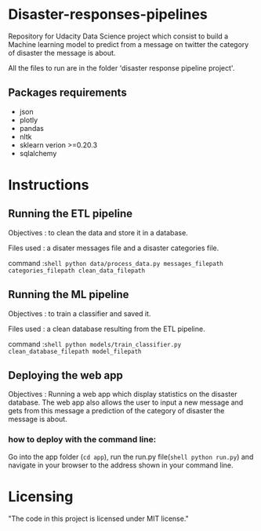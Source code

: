 # Disaster-responses-pipelines
Repository for Udacity Data Science project which consist to build a Machine learning model to predict from a message on twitter the category of disaster the message is about.

All the files to run are in the folder 'disaster response pipeline project'.
## Packages requirements
- json
- plotly
- pandas
- nltk
- sklearn verion >=0.20.3
- sqlalchemy

# Instructions

## Running the ETL pipeline
Objectives : to clean the data and store it in a database.

Files used : a disater messages file and a disaster categories file.

command :```shell python data/process_data.py messages_filepath categories_filepath clean_data_filepath ```

## Running the ML pipeline
Objectives : to train a classifier and saved it.

Files used : a clean database resulting from the ETL pipeline.

command :```shell python models/train_classifier.py clean_database_filepath model_filepath ```

## Deploying the web app
Objectives : Running a web app which display statistics on the disaster database. The web app also allows the user to input a new message and gets from this message a prediction of the category of disaster the message is about.

   ### how to deploy with the command line:
Go into the app folder (```cd app```), run the run.py file(```shell python run.py```) and navigate in your browser to the address shown in your command line.


# Licensing
"The code in this project is licensed under MIT license."
